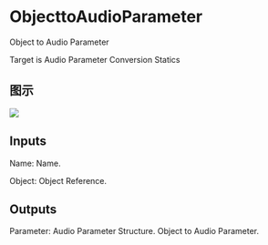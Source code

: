 # ObjecttoAudioParameter

Object to Audio Parameter

Target is Audio Parameter Conversion Statics

## 图示

![]($-20221218-18064854.png)

## Inputs

Name: Name.

Object: Object Reference.  

## Outputs

Parameter: Audio Parameter Structure. Object to Audio Parameter.

